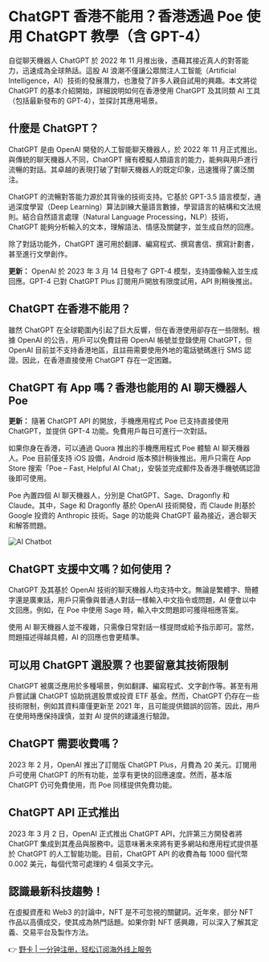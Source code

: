 # ChatGPT 香港不能用？香港透過 Poe 使用 ChatGPT 教學（含 GPT-4）

自從聊天機器人 ChatGPT 於 2022 年 11 月推出後，憑藉其接近真人的對答能力，迅速成為全球熱話。這股 AI 浪潮不僅讓公眾關注人工智能（Artificial Intelligence，AI）技術的發展潛力，也激發了許多人親自試用的興趣。本文將從 ChatGPT 的基本介紹開始，詳細說明如何在香港使用 ChatGPT 及其同類 AI 工具（包括最新發布的 GPT-4），並探討其應用場景。

## 什麼是 ChatGPT？

ChatGPT 是由 OpenAI 開發的人工智能聊天機器人，於 2022 年 11 月正式推出。與傳統的聊天機器人不同，ChatGPT 擁有模擬人類語言的能力，能夠與用戶進行流暢的對話。其卓越的表現打破了對聊天機器人的既定印象，迅速獲得了廣泛關注。

ChatGPT 的流暢對答能力源於其背後的技術支持。它基於 GPT-3.5 語言模型，通過深度學習（Deep Learning）算法訓練大量語言數據，學習語言的結構和文法規則。結合自然語言處理（Natural Language Processing，NLP）技術，ChatGPT 能夠分析輸入的文本，理解語法、情感及關鍵字，並生成自然的回應。

除了對話功能外，ChatGPT 還可用於翻譯、編寫程式、撰寫書信、撰寫計劃書，甚至進行文學創作。

**更新：** OpenAI 於 2023 年 3 月 14 日發布了 GPT-4 模型，支持圖像輸入並生成回應。GPT-4 已對 ChatGPT Plus 訂閱用戶開放有限度試用，API 則稍後推出。

## ChatGPT 在香港不能用？

雖然 ChatGPT 在全球範圍內引起了巨大反響，但在香港使用卻存在一些限制。根據 OpenAI 的公告，用戶可以免費註冊 OpenAI 帳號並登錄使用 ChatGPT，但 OpenAI 目前並不支持香港地區，且註冊需要使用外地的電話號碼進行 SMS 認證。因此，在香港直接使用 ChatGPT 存在一定困難。

## ChatGPT 有 App 嗎？香港也能用的 AI 聊天機器人 Poe

**更新：** 隨著 ChatGPT API 的開放，手機應用程式 Poe 已支持直接使用 ChatGPT，並提供 GPT-4 功能。免費用戶每日可進行一次對話。

如果你身在香港，可以通過 Quora 推出的手機應用程式 Poe 體驗 AI 聊天機器人。Poe 目前僅支持 iOS 設備，Android 版本預計稍後推出。用戶只需在 App Store 搜索「Poe – Fast, Helpful AI Chat」，安裝並完成郵件及香港手機號碼認證後即可使用。

Poe 內置四個 AI 聊天機器人，分別是 ChatGPT、Sage、Dragonfly 和 Claude。其中，Sage 和 Dragonfly 基於 OpenAI 技術開發，而 Claude 則基於 Google 投資的 Anthropic 技術。Sage 的功能與 ChatGPT 最為接近，適合聊天和解答問題。

![AI Chatbot](https://bbtdd.com/wp-content/uploads/img/889886310.webp)

## ChatGPT 支援中文嗎？如何使用？

ChatGPT 及其基於 OpenAI 技術的聊天機器人均支持中文。無論是繁體字、簡體字還是廣東話，用戶只需像與普通人對話一樣輸入中文指令或問題，AI 便會以中文回應。例如，在 Poe 中使用 Sage 時，輸入中文問題即可獲得相應答案。

使用 AI 聊天機器人並不複雜，只需像日常對話一樣提問或給予指示即可。當然，問題描述得越具體，AI 的回應也會更精準。

## 可以用 ChatGPT 選股票？也要留意其技術限制

ChatGPT 被廣泛應用於多種場景，例如翻譯、編寫程式、文字創作等。甚至有用戶嘗試讓 ChatGPT 協助挑選股票或投資 ETF 基金。然而，ChatGPT 仍存在一些技術限制，例如其資料庫僅更新至 2021 年，且可能提供錯誤的回答。因此，用戶在使用時應保持謹慎，並對 AI 提供的建議進行驗證。

## ChatGPT 需要收費嗎？

2023 年 2 月，OpenAI 推出了訂閱版 ChatGPT Plus，月費為 20 美元。訂閱用戶可使用 ChatGPT 的所有功能，並享有更快的回應速度。然而，基本版 ChatGPT 仍可免費使用，而 Poe 同樣提供免費功能。

## ChatGPT API 正式推出

2023 年 3 月 2 日，OpenAI 正式推出 ChatGPT API，允許第三方開發者將 ChatGPT 集成到其產品與服務中。這意味著未來將有更多網站和應用程式提供基於 ChatGPT 的人工智能功能。目前，ChatGPT API 的收費為每 1000 個代幣 0.002 美元，每個代幣可處理約 4 個英文字元。

## 認識最新科技趨勢！

在虛擬資產和 Web3 的討論中，NFT 是不可忽視的關鍵詞。近年來，部分 NFT 作品以高價成交，使其成為熱門話題。如果你對 NFT 感興趣，可以深入了解其定義、交易平台及製作方法。

👉 [野卡 | 一分钟注册，轻松订阅海外线上服务](https://bbtdd.com/yeka)